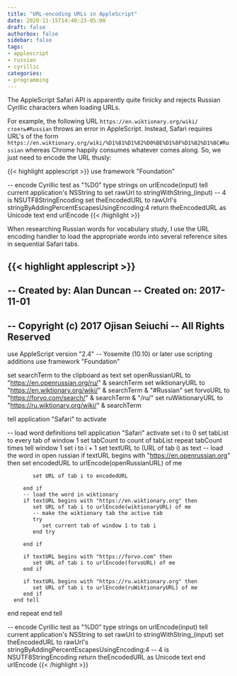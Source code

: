 ```yaml
---
title: "URL-encoding URLs in AppleScript"
date: 2020-11-15T14:40:23-05:00
draft: false
authorbox: false
sidebar: false
tags:
- applescript
- russian
- cyrillic
categories:
- programming
---
```

The AppleScript Safari API is apparently quite finicky and rejects Russian Cyrillic characters when loading URLs.

For example, the following URL `https://en.wiktionary.org/wiki/стоять#Russian` throws an error in AppleScript. Instead, Safari requires URL's of the form `https://en.wiktionary.org/wiki/%D1%81%D1%82%D0%BE%D1%8F%D1%82%D1%8C#Russian` whereas Chrome happily consumes whatever comes along. So, we just need to encode the URL thusly:

{{< highlight applescript >}}
use framework "Foundation"

-- encode Cyrillic test as "%D0" type strings
on urlEncode(input)
   tell current application's NSString to set rawUrl to stringWithString_(input)
   -- 4 is NSUTF8StringEncoding
   set theEncodedURL to rawUrl's stringByAddingPercentEscapesUsingEncoding:4 
   return theEncodedURL as Unicode text
end urlEncode
{{< /highlight >}}

When researching Russian words for vocabulary study, I use the URL encoding handler to load the appropriate words into several reference sites in sequential Safari tabs.

{{< highlight applescript >}}
--
-- Created by: Alan Duncan
-- Created on: 2017-11-01
--
-- Copyright (c) 2017 Ojisan Seiuchi
-- All Rights Reserved
--

use AppleScript version "2.4" -- Yosemite (10.10) or later
use scripting additions
use framework "Foundation"

set searchTerm to the clipboard as text
set openRussianURL to "https://en.openrussian.org/ru/" & searchTerm
set wiktionaryURL to "https://en.wiktionary.org/wiki/" & searchTerm & "#Russian"
set forvoURL to "https://forvo.com/search/" & searchTerm & "/ru/"
set ruWiktionaryURL to "https://ru.wiktionary.org/wiki/" & searchTerm

tell application "Safari" to activate

-- load word definitions
tell application "Safari"
   activate
   set i to 0
   set tabList to every tab of window 1
   set tabCount to count of tabList
   repeat tabCount times
      tell window 1
         set i to i + 1
         set textURL to (URL of tab i) as text
         -- load the word in open russian
         if textURL begins with "https://en.openrussian.org" then
            set encodedURL to urlEncode(openRussianURL) of me
            
            set URL of tab i to encodedURL
            
         end if
         -- load the word in wiktionary
         if textURL begins with "https://en.wiktionary.org" then
            set URL of tab i to urlEncode(wiktionaryURL) of me
            -- make the wiktionary tab the active tab
            try
               set current tab of window 1 to tab i
            end try
            
         end if
         
         if textURL begins with "https://forvo.com" then
            set URL of tab i to urlEncode(forvoURL) of me
         end if
         
         if textURL begins with "https://ru.wiktionary.org" then
            set URL of tab i to urlEncode(ruWiktionaryURL) of me
         end if
      end tell
   end repeat
end tell

-- encode Cyrillic test as "%D0" type strings
on urlEncode(input)
   tell current application's NSString to set rawUrl to stringWithString_(input)
   set theEncodedURL to rawUrl's stringByAddingPercentEscapesUsingEncoding:4 -- 4 is NSUTF8StringEncoding
   return theEncodedURL as Unicode text
end urlEncode
{{< /highlight >}}